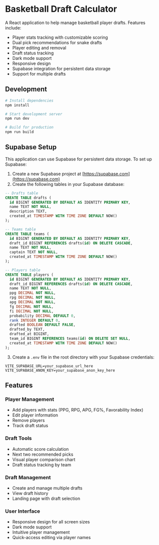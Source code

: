 # Basketball Draft Calculator

A React application to help manage basketball player drafts. Features include:
- Player stats tracking with customizable scoring
- Dual pick recommendations for snake drafts
- Player editing and removal
- Draft status tracking
- Dark mode support
- Responsive design
- Supabase integration for persistent data storage
- Support for multiple drafts

## Development

```bash
# Install dependencies
npm install

# Start development server
npm run dev

# Build for production
npm run build
```

## Supabase Setup

This application can use Supabase for persistent data storage. To set up Supabase:

1. Create a new Supabase project at [https://supabase.com](https://supabase.com)
2. Create the following tables in your Supabase database:

```sql
-- Drafts table
CREATE TABLE drafts (
  id BIGINT GENERATED BY DEFAULT AS IDENTITY PRIMARY KEY,
  name TEXT NOT NULL,
  description TEXT,
  created_at TIMESTAMP WITH TIME ZONE DEFAULT NOW()
);

-- Teams table
CREATE TABLE teams (
  id BIGINT GENERATED BY DEFAULT AS IDENTITY PRIMARY KEY,
  draft_id BIGINT REFERENCES drafts(id) ON DELETE CASCADE,
  name TEXT NOT NULL,
  captain TEXT NOT NULL,
  created_at TIMESTAMP WITH TIME ZONE DEFAULT NOW()
);

-- Players table
CREATE TABLE players (
  id BIGINT GENERATED BY DEFAULT AS IDENTITY PRIMARY KEY,
  draft_id BIGINT REFERENCES drafts(id) ON DELETE CASCADE,
  name TEXT NOT NULL,
  ppg DECIMAL NOT NULL,
  rpg DECIMAL NOT NULL,
  apg DECIMAL NOT NULL,
  fg DECIMAL NOT NULL,
  fi DECIMAL NOT NULL,
  probability DECIMAL DEFAULT 0,
  rank INTEGER DEFAULT 0,
  drafted BOOLEAN DEFAULT FALSE,
  drafted_by TEXT,
  drafted_at BIGINT,
  team_id BIGINT REFERENCES teams(id) ON DELETE SET NULL,
  created_at TIMESTAMP WITH TIME ZONE DEFAULT NOW()
);
```

3. Create a `.env` file in the root directory with your Supabase credentials:

```
VITE_SUPABASE_URL=your_supabase_url_here
VITE_SUPABASE_ANON_KEY=your_supabase_anon_key_here
```

## Features

### Player Management
- Add players with stats (PPG, RPG, APG, FG%, Favorability Index)
- Edit player information
- Remove players
- Track draft status

### Draft Tools
- Automatic score calculation
- Next two recommended picks
- Visual player comparison chart
- Draft status tracking by team

### Draft Management
- Create and manage multiple drafts
- View draft history
- Landing page with draft selection

### User Interface
- Responsive design for all screen sizes
- Dark mode support
- Intuitive player management
- Quick-access editing via player names
